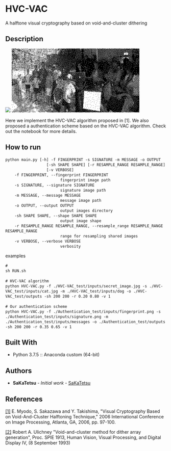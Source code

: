 # HVC-VAC
A halftone visual cryptography based on void-and-cluster dithering

## Description

![](./figures/algorithm.jpg)
![](./figures/demo.gif)

Here we implement the HVC-VAC algorithm proposed in [1]. We also proposed a authentication scheme based on the HVC-VAC algorithm. Check out the notebook for more details.

## How to run

```
python main.py [-h] -f FINGERPRINT -s SIGNATURE -m MESSAGE -o OUTPUT
                  [-sh SHAPE SHAPE] [-r RESAMPLE_RANGE RESAMPLE_RANGE]
                  [-v VERBOSE]
    -f FINGERPRINT, --fingerprint FINGERPRINT
                        fingerprint image path
    -s SIGNATURE, --signature SIGNATURE
                        signature image path
    -m MESSAGE, --message MESSAGE
                        message image path
    -o OUTPUT, --output OUTPUT
                        output images directory
    -sh SHAPE SHAPE, --shape SHAPE SHAPE
                        output image shape
    -r RESAMPLE_RANGE RESAMPLE_RANGE, --resample_range RESAMPLE_RANGE RESAMPLE_RANGE
                        range for resampling shared images
    -v VERBOSE, --verbose VERBOSE
                        verbosity
```


examples
```
# 
sh RUN.sh

# HVC-VAC algorithm
python HVC-VAC.py -f ./HVC-VAC_test/inputs/secret_image.jpg -s ./HVC-VAC_test/inputs/cat.jpg -m ./HVC-VAC_test/inputs/dog -o ./HVC-VAC_test/outputs -sh 200 200 -r 0.20 0.80 -v 1

# Our authentication scheme
python HVC-VAC.py -f ./Authentication_test/inputs/fingerprint.png -s ./Authentication_test/inputs/signature.png -m ./Authentication_test/inputs/messages -o ./Authentication_test/outputs -sh 200 200 -r 0.35 0.65 -v 1
```

## Built With

* Python 3.7.5 :: Anaconda custom (64-bit)

## Authors

* **SaKaTetsu** - *Initial work* - [SaKaTetsu](https://github.com/SaKaTetsu)

## References

[[1]](https://ieeexplore.ieee.org/document/4106475) E. Myodo, S. Sakazawa and Y. Takishima, "Visual Cryptography Based on Void-And-Cluster Halftoning Technique," 2006 International Conference on Image Processing, Atlanta, GA, 2006, pp. 97-100.


[[2]](http://cv.ulichney.com/papers/1993-void-cluster.pdf) Robert A. Ulichney "Void-and-cluster method for dither array generation", Proc. SPIE 1913, Human Vision, Visual Processing, and Digital Display IV, (8 September 1993)
